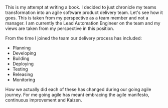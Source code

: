 This is my attempt at writing a book. I decided to just chronicle my teams transformation into an agile software product delivery team. Let's see how it goes. This is taken from my perspective as a team member and not a manager. I am currently the Lead Automation Engineer on the team and my views are taken from my perspective in this position.

From the time I joined the team our delivery process has included:

* Planning
* Developing
* Building
* Deploying
* Testing
* Releasing
* Monitoring

How we actually did each of these has changed during our going agile journey. For me going agile has meant embracing the agile manifesto, continuous improvement and Kaizen.